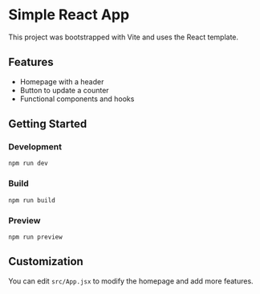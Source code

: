 
# Simple React App

This project was bootstrapped with Vite and uses the React template.

## Features
- Homepage with a header
- Button to update a counter
- Functional components and hooks

## Getting Started

### Development
```
npm run dev
```

### Build
```
npm run build
```

### Preview
```
npm run preview
```

## Customization
You can edit `src/App.jsx` to modify the homepage and add more features.
